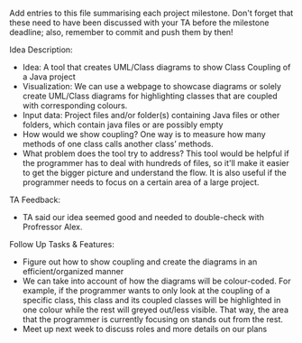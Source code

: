 Add entries to this file summarising each project milestone. Don't forget that these need to have been discussed with your TA before the milestone deadline; also, remember to commit and push them by then!

Idea Description: 
- Idea: A tool that creates UML/Class diagrams to show Class Coupling of a Java project
- Visualization: We can use a webpage to showcase diagrams or solely create UML/Class diagrams for highlighting classes that are coupled with corresponding colours.
- Input data: Project files and/or folder(s) containing Java files or other folders, which contain java files or are possibly empty
- How would we show coupling? One way is to measure how many methods of one class calls another class’ methods.
- What problem does the tool try to address? This tool would be helpful if the programmer has to deal with hundreds of files, so it'll make it easier to get the bigger picture and understand the flow. It is also useful if the programmer needs to focus on a certain area of a large project.

TA Feedback: 
- TA said our idea seemed good and needed to double-check with Profressor Alex.


Follow Up Tasks & Features: 
- Figure out how to show coupling and create the diagrams in an efficient/organized manner
- We can take into account of how the diagrams will be colour-coded. For example, if the programmer wants to only look at the coupling of a specific class, this class and its coupled classes will be highlighted in one colour while the rest will greyed out/less visible. That way, the area that the programmer is currently focusing on stands out from the rest.
- Meet up next week to discuss roles and more details on our plans
